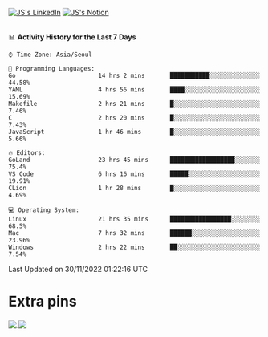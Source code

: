 
[![JS's LinkedIn](https://img.shields.io/badge/LinkedIn-blue?style=for-the-badge&logo=linkedin)](https://www.linkedin.com/in/jaeseung-lee-5a2a32139/) 
[![JS's Notion](https://img.shields.io/badge/Notion-black?style=for-the-badge&logo=notion)](https://bit.ly/ljswiki1) <br><br>
<!-- ![JS's GitHub stats](https://github-readme-stats-lemon-five.vercel.app/api?username=tkxkd0159&hide=contribs,prs,stars,issues&show_icons=true&theme=react&include_all_commits=true)   -->
<!-- ![Top Langs](https://github-readme-stats-lemon-five.vercel.app/api/top-langs/?username=tkxkd0159&layout=compact&hide=jupyter%20notebook,scss,html,css&langs_count=10)  -->


<!--START_SECTION:waka-->
📊 **Activity History for the Last 7 Days** 

```text
⌚︎ Time Zone: Asia/Seoul

💬 Programming Languages: 
Go                       14 hrs 2 mins       ███████████░░░░░░░░░░░░░░   44.58% 
YAML                     4 hrs 56 mins       ████░░░░░░░░░░░░░░░░░░░░░   15.69% 
Makefile                 2 hrs 21 mins       █░░░░░░░░░░░░░░░░░░░░░░░░   7.46% 
C                        2 hrs 20 mins       █░░░░░░░░░░░░░░░░░░░░░░░░   7.43% 
JavaScript               1 hr 46 mins        █░░░░░░░░░░░░░░░░░░░░░░░░   5.66%

🔥 Editors: 
GoLand                   23 hrs 45 mins      ██████████████████░░░░░░░   75.4% 
VS Code                  6 hrs 16 mins       █████░░░░░░░░░░░░░░░░░░░░   19.91% 
CLion                    1 hr 28 mins        █░░░░░░░░░░░░░░░░░░░░░░░░   4.69%

💻 Operating System: 
Linux                    21 hrs 35 mins      █████████████████░░░░░░░░   68.5% 
Mac                      7 hrs 32 mins       ██████░░░░░░░░░░░░░░░░░░░   23.96% 
Windows                  2 hrs 22 mins       ██░░░░░░░░░░░░░░░░░░░░░░░   7.54%

```


 Last Updated on 30/11/2022 01:22:16 UTC
<!--END_SECTION:waka-->

# Extra pins
<a href="https://github.com/tkxkd0159/tkxkd0159.github.io">
  <img align="center" src="https://github-readme-stats-lemon-five.vercel.app/api/pin/?username=tkxkd0159&repo=nft-card-game&theme=react" />
</a>
<a href="https://github.com/tkxkd0159/dsalgo">
  <img align="center" src="https://github-readme-stats-lemon-five.vercel.app/api/pin/?username=tkxkd0159&repo=dsalgo&theme=react" />
</a>

<!---
- 🔭 I’m currently working on ...
- 🌱 I’m currently learning blockchain and distributed network
- 👯 I’m looking to collaborate on ...
- 🤔 I’m looking for help with ...
- 💬 Ask me about ...
- 📫 How to reach me: ...
- 😄 Pronouns: ...
- ⚡ Fun fact: ...
-->

